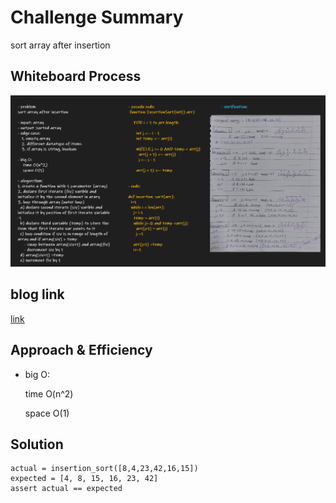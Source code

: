 # Challenge Summary
sort array after insertion

## Whiteboard Process
![whiteboard](imgs/cha.26.PNG)

## blog link
[link](./Blog.md)

## Approach & Efficiency

- big O:

    time O(n^2)

    space O(1)

## Solution

    actual = insertion_sort([8,4,23,42,16,15])
    expected = [4, 8, 15, 16, 23, 42]
    assert actual == expected
